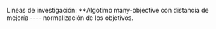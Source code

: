 Lineas de investigación:
**Algotimo many-objective con distancia de mejoría ---- normalización de los objetivos.

